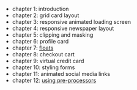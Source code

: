 * chapter 1: introduction
* chapter 2: grid card layout
* chapter 3: responsive animated loading screen
* chapter 4: responsive newspaper layout
* chapter 5: clipping and masking
* chapter 6: profile card
* chapter 7: [floats](./chapter-07/README.md)
* chapter 8: checkout cart
* chapter 9: virtual credit card
* chapter 10: styling forms
* chapter 11: animated social media links
* chapter 12: [using pre-processors](./chapter-12/readme.md)

